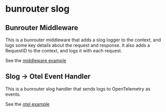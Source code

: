 # bunrouter slog

## Bunrouter Middleware

This is a bunrouter middleware that adds a slog logger to the context, and logs some key details about the request and response. It also adds a RequestID to the context, and logs it with each request.

See the [middleware example](./examples/middleware)

## Slog -> Otel Event Handler

This is a bunrouter slog handler that sends logs to OpenTelemetry as events.

See the [otel example](./examples/sloghandler)
